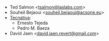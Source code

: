 - Ted Salmon \<<tsalmon@laslabs.com>\>
- Souheil Bejaoui \<<souheil.bejaoui@acsone.eu>\>
- [Tecnativa](https://www.tecnativa.com):
  - Ernesto Tejeda
  - Pedro M. Baeza
- David Jaen \<<david.jaen.revert@gmail.com>\>
